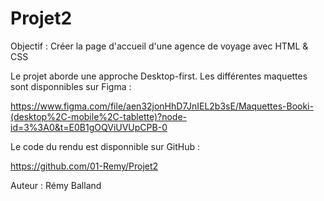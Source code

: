 # Projet2

Objectif : Créer la page d'accueil d'une agence de voyage avec HTML & CSS

Le projet aborde une approche Desktop-first. Les différentes maquettes sont disponnibles sur Figma :

https://www.figma.com/file/aen32jonHhD7JnIEL2b3sE/Maquettes-Booki-(desktop%2C-mobile%2C-tablette)?node-id=3%3A0&t=E0B1gOQViUVUpCPB-0

Le code du rendu est disponnible sur GitHub :

https://github.com/01-Remy/Projet2

Auteur : Rémy Balland
